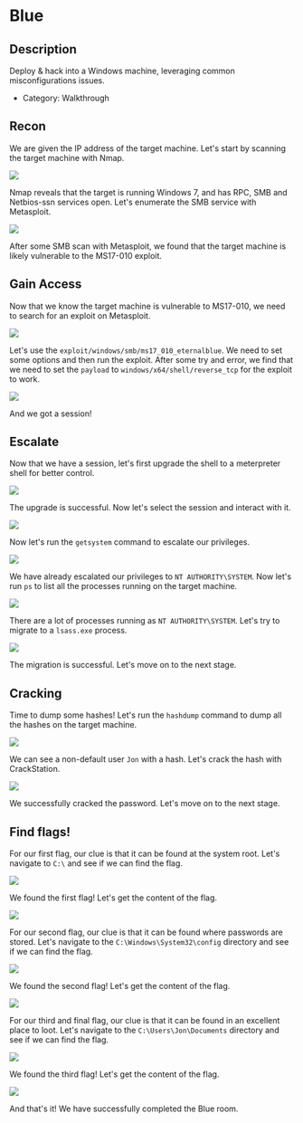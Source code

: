 # Blue

## Description

Deploy & hack into a Windows machine, leveraging common misconfigurations issues.
* Category: Walkthrough

## Recon

We are given the IP address of the target machine. Let's start by scanning the target machine with Nmap.

![](recon-nmap.png)

Nmap reveals that the target is running Windows 7, and has RPC, SMB and Netbios-ssn services open. Let's enumerate the SMB service with Metasploit.

![](recon-smb-scan-metasploit.png)

After some SMB scan with Metasploit, we found that the target machine is likely vulnerable to the MS17-010 exploit.

## Gain Access

Now that we know the target machine is vulnerable to MS17-010, we need to search for an exploit on Metasploit.

![](gain-access-exploit-search.png)

Let's use the `exploit/windows/smb/ms17_010_eternalblue`. We need to set some options and then run the exploit. After some try and error, we find that we need to set the `payload` to `windows/x64/shell/reverse_tcp` for the exploit to work.

![](gain-access-exploit-success.png)

And we got a session!

## Escalate

Now that we have a session, let's first upgrade the shell to a meterpreter shell for better control.

![](escalate-upgrade-shell.png)

The upgrade is successful. Now let's select the session and interact with it.

![](escalate-session-interact.png)

Now let's run the `getsystem` command to escalate our privileges.

![](escalate-privesc.png)

We have already escalated our privileges to `NT AUTHORITY\SYSTEM`. Now let's run `ps` to list all the processes running on the target machine.

![](escalate-ps.png)

There are a lot of processes running as `NT AUTHORITY\SYSTEM`. Let's try to migrate to a `lsass.exe` process.

![](escalate-migrate-success.png)

The migration is successful. Let's move on to the next stage.

## Cracking

Time to dump some hashes! Let's run the `hashdump` command to dump all the hashes on the target machine.

![](cracking-hashdump.png)

We can see a non-default user `Jon` with a hash. Let's crack the hash with CrackStation.

![](cracking-password.png)

We successfully cracked the password. Let's move on to the next stage.

## Find flags!

For our first flag, our clue is that it can be found at the system root. Let's navigate to `C:\` and see if we can find the flag.

![](flag-1-location.png)

We found the first flag! Let's get the content of the flag.

![](flag-1.png)

For our second flag, our clue is that it can be found where passwords are stored. Let's navigate to the `C:\Windows\System32\config` directory and see if we can find the flag.

![](flag-2-location.png)

We found the second flag! Let's get the content of the flag.

![](flag-2.png)

For our third and final flag, our clue is that it can be found in an excellent place to loot. Let's navigate to the `C:\Users\Jon\Documents` directory and see if we can find the flag.

![](flag-3-location.png)

We found the third flag! Let's get the content of the flag.

![](flag-3.png)

And that's it! We have successfully completed the Blue room.